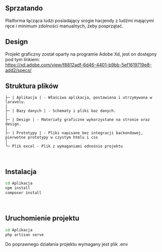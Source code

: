 ## Sprzatando

Platforma łącząca ludzi posiadający srogie hacjendy z ludźmi mającymi ręce i minimum zdolności manualnych, żeby posprzątać.
<br>

## Design

Projekt graficzny został oparty na programie Adobe Xd, jest on dostępny pod tym linkiem: <br>
https://xd.adobe.com/view/f8812adf-6d46-4401-b9bb-5ef1619719e8-add2/specs/
<br>

## Struktura plików

```
├─ | Aplikacja | - Właściwa aplikacja, postawiona i utrzymywana w laravelu.
│
├─ | Bazy danych | - Schematy i pliki baz danych.
│
├─ | Design | - Materiały graficzne wykorzystane na stronie oraz design.
│
├─ | Prototypy | - Pliki napisane bez integracji backendowej, pierwotne prototypy w czystym htmlu i css
│
└─ Plik excel - Plik z wymaganiami odnośnie projektu
```

<br>

## Instalacja

```bash
cd Aplikacja
npm install
composer install
```

<br>

## Uruchomienie projektu

```bash
cd Aplikacja
php artisan serve
```

Do poprawnego działania projektu wymagany jest plik .env
<br>
